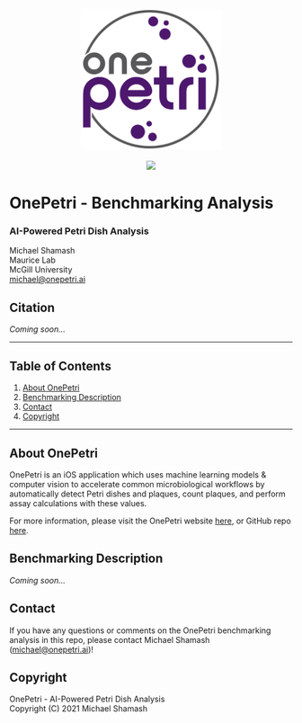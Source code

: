 <p align="center">
  <img src="logo.jpg" height="250" /> <br /><br />
  <a href="https://apps.apple.com/ca/app/onepetri/id1576075754?uo=4">
    <img src="https://onepetri.ai/assets/appstore.png" height="70" />
  </a>
</p>


# OnePetri - Benchmarking Analysis
### AI-Powered Petri Dish Analysis

Michael Shamash <br />
Maurice Lab <br />
McGill University <br />
michael@onepetri.ai

## Citation
*Coming soon...*

---

## Table of Contents
1. [About OnePetri](#about)
2. [Benchmarking Description](#benchmarking)
3. [Contact](#contact)
4. [Copyright](#copyright)


---

## About OnePetri <a name="about"></a>
OnePetri is an iOS application which uses machine learning models & computer vision to accelerate common microbiological workflows by automatically detect Petri dishes and plaques, count plaques, and perform assay calculations with these values.

For more information, please visit the OnePetri website [here](https://onepetri.ai), or GitHub repo [here](https://github.com/mshamash/OnePetri).

## Benchmarking Description <a name="benchmarking"></a>
*Coming soon...*

## Contact <a name="contact"></a>
If you have any questions or comments on the OnePetri benchmarking analysis in this repo, please contact Michael Shamash (michael@onepetri.ai)!

## Copyright <a name="copyright"></a>
OnePetri - AI-Powered Petri Dish Analysis <br />
Copyright (C) 2021 Michael Shamash <br />
